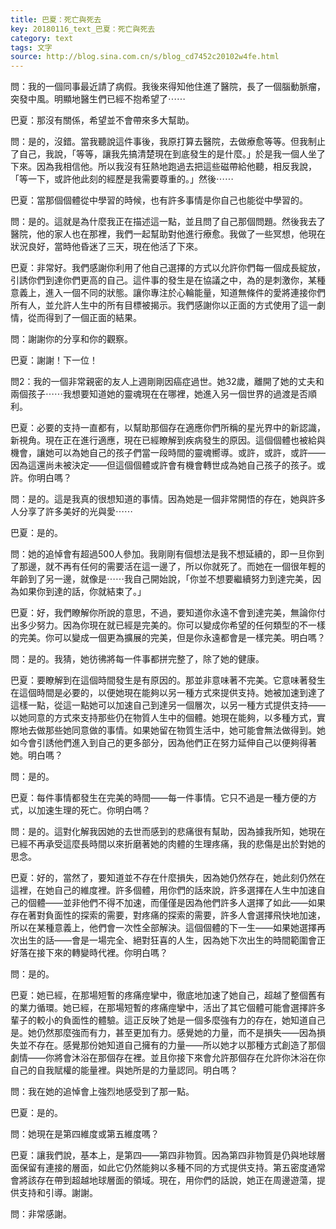 ```yaml
---
title: 巴夏：死亡與死去
key: 20180116_text_巴夏：死亡與死去
category: text
tags: 文字
source: http://blog.sina.com.cn/s/blog_cd7452c20102w4fe.html
---
```


問：我的一個同事最近請了病假。我後來得知他住進了醫院，長了一個腦動脈瘤，突發中風。明顯地醫生們已經不抱希望了⋯⋯

巴夏：那沒有關係，希望並不會帶來多大幫助。

問：是的，沒錯。當我聽說這件事後，我原打算去醫院，去做療愈等等。但我制止了自己，我說，「等等，讓我先搞清楚現在到底發生的是什麼。」於是我一個人坐了下來。因為我相信他。所以我沒有狂熱地跑過去把這些磁帶給他聽，相反我說，「等一下，或許他此刻的經歷是我需要尊重的。」然後⋯⋯

巴夏：當那個個體從中學習的時候，也有許多事情是你自己也能從中學習的。

問：是的。這就是為什麼我正在描述這一點，並且問了自己那個問題。然後我去了醫院，他的家人也在那裡，我們一起幫助對他進行療愈。我做了一些冥想，他現在狀況良好，當時他昏迷了三天，現在他活了下來。

巴夏：非常好。我們感謝你利用了他自己選擇的方式以允許你們每一個成長綻放，引誘你們到達你們更高的自己。這件事的發生是在協議之中，為的是刺激你，某種意義上，進入一個不同的狀態。讓你專注於心輪能量，知道無條件的愛將連接你們所有人，並允許人生中的所有目標被揭示。我們感謝你以正面的方式使用了這一劇情，從而得到了一個正面的結果。

問：謝謝你的分享和你的觀察。

巴夏：謝謝！下一位！

問2：我的一個非常親密的友人上週剛剛因癌症過世。她32歲，離開了她的丈夫和兩個孩子⋯⋯我想要知道她的靈魂現在在哪裡，她進入另一個世界的過渡是否順利。

巴夏：必要的支持一直都有，以幫助那個存在適應你們所稱的星光界中的新認識，新視角。現在正在進行適應，現在已經瞭解到疾病發生的原因。這個個體也被給與機會，讓她可以為她自己的孩子們當一段時間的靈魂嚮導。或許，或許，或許——因為這還尚未被決定——但這個個體或許會有機會轉世成為她自己孩子的孩子。或許。你明白嗎？

問：是的。這是我真的很想知道的事情。因為她是一個非常開悟的存在，她與許多人分享了許多美好的光與愛⋯⋯

巴夏：是的。

問：她的追悼會有超過500人參加。我剛剛有個想法是我不想延續的，即一旦你到了那邊，就不再有任何的需要活在這一邊了，所以你就死了。而她在一個很年輕的年齡到了另一邊，就像是⋯⋯我自己開始說，「你並不想要繼續努力到達完美，因為如果你到達的話，你就結束了。」

巴夏：好，我們瞭解你所說的意思，不過，要知道你永遠不會到達完美，無論你付出多少努力。因為你現在就已經是完美的。你可以變成你希望的任何類型的不一樣的完美。你可以變成一個更為擴展的完美，但是你永遠都會是一樣完美。明白嗎？

問：是的。我猜，她彷彿將每一件事都拼完整了，除了她的健康。

巴夏：要瞭解到在這個時間發生是有原因的。那並非意味著不完美。它意味著發生在這個時間是必要的，以便她現在能夠以另一種方式來提供支持。她被加速到達了這樣一點，從這一點她可以加速自己到達另一個層次，以另一種方式提供支持——以她同意的方式來支持那些仍在物質人生中的個體。她現在能夠，以多種方式，實際地去做那些她同意做的事情。如果她留在物質生活中，她可能會無法做得到。她如今會引誘他們進入到自己的更多部分，因為他們正在努力延伸自己以便夠得著她。明白嗎？

問：是的。

巴夏：每件事情都發生在完美的時間——每一件事情。它只不過是一種方便的方式，以加速生理的死亡。你明白嗎？

問：是的。這對化解我因她的去世而感到的悲痛很有幫助，因為據我所知，她現在已經不再承受這麼長時間以來折磨著她的肉體的生理疼痛，我的悲傷是出於對她的思念。

巴夏：好的，當然了，要知道並不存在什麼損失，因為她仍然存在，她此刻仍然在這裡，在她自己的維度裡。許多個體，用你們的話來說，許多選擇在人生中加速自己的個體——並非他們不得不加速，而僅僅是因為他們許多人選擇了如此——如果存在著對負面性的探索的需要，對疼痛的探索的需要，許多人會選擇飛快地加速，所以在某種意義上，他們會一次性全部解決。這個個體的下一生——如果她選擇再次出生的話——會是一場完全、絕對狂喜的人生，因為她下次出生的時間範圍會正好落在接下來的轉變時代裡。你明白嗎？

問：是的。

巴夏：她已經，在那場短暫的疼痛痙攣中，徹底地加速了她自己，超越了整個舊有的業力循環。她已經，在那場短暫的疼痛痙攣中，活出了其它個體可能會選擇許多輩子的較小的負面性的體驗。這正反映了她是一個多麼強有力的存在，她知道自己是。她仍然那麼強而有力，甚至更加有力。感覺她的力量，而不是損失——因為損失並不存在。感覺那份她知道自己擁有的力量——所以她才以那種方式創造了那個劇情——你將會沐浴在那個存在裡。並且你接下來會允許那個存在允許你沐浴在你自己的自我賦權的能量裡。與她所是的力量認同。明白嗎？

問：我在她的追悼會上強烈地感受到了那一點。

巴夏：是的。

問：她現在是第四維度或第五維度嗎？

巴夏：讓我們說，基本上，是第四——第四非物質。因為第四非物質是仍與地球層面保留有連接的層面，如此它仍然能夠以多種不同的方式提供支持。第五密度通常會將該存在帶到超越地球層面的領域。現在，用你們的話說，她正在周邊遊蕩，提供支持和引導。謝謝。

問：非常感謝。
